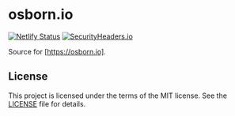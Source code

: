 # osborn.io

[![Netlify Status](https://api.netlify.com/api/v1/badges/e5c571ee-a7af-42cc-a454-655f09ac914b/deploy-status)](https://app.netlify.com/sites/osborn-io/deploys)
[![SecurityHeaders.io](https://securityheadersiobadges.azurewebsites.net/create/badge?domain=https://osborn.io)](https://securityheaders.io/?q=https://osborn.io&hide=on&followRedirects=on)

Source for [https://osborn.io].

## License

This project is licensed under the terms of the MIT license.
See the [LICENSE](LICENSE) file for details.
